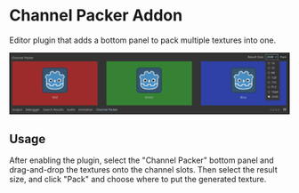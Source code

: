 # Channel Packer Addon

Editor plugin that adds a bottom panel to pack multiple textures into one.

![screenshot](screenshot.png)

## Usage

After enabling the plugin, select the "Channel Packer" bottom panel and drag-and-drop the textures onto the channel slots. Then select the result size, and click "Pack" and choose where to put the generated texture.
